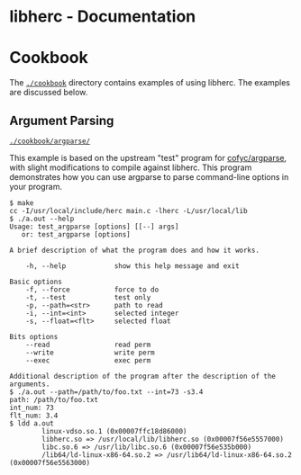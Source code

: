 # libherc - Documentation

# Cookbook

The [`./cookbook`](./cookbook) directory contains examples of using libherc.
The examples are discussed below.

## Argument Parsing

[`./cookbook/argparse/`](./cookbook/argparse/)

This example is based on the upstream "test" program for
[cofyc/argparse](https://github.com/cofyc/argparse), with slight modifications
to compile against libherc. This program demonstrates how you can use argparse
to parse command-line options in your program.

```
$ make
cc -I/usr/local/include/herc main.c -lherc -L/usr/local/lib
$ ./a.out --help
Usage: test_argparse [options] [[--] args]
   or: test_argparse [options]

A brief description of what the program does and how it works.

    -h, --help            show this help message and exit

Basic options
    -f, --force           force to do
    -t, --test            test only
    -p, --path=<str>      path to read
    -i, --int=<int>       selected integer
    -s, --float=<flt>     selected float

Bits options
    --read                read perm
    --write               write perm
    --exec                exec perm

Additional description of the program after the description of the arguments.
$ ./a.out --path=/path/to/foo.txt --int=73 -s3.4
path: /path/to/foo.txt
int_num: 73
flt_num: 3.4
$ ldd a.out
        linux-vdso.so.1 (0x00007ffc18d86000)
        libherc.so => /usr/local/lib/libherc.so (0x00007f56e5557000)
        libc.so.6 => /usr/lib/libc.so.6 (0x00007f56e535b000)
        /lib64/ld-linux-x86-64.so.2 => /usr/lib64/ld-linux-x86-64.so.2 (0x00007f56e5563000)
```
